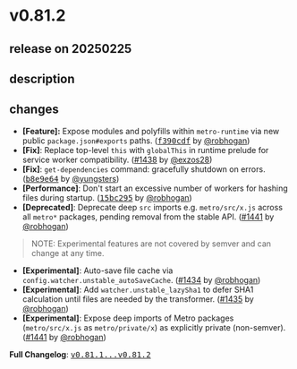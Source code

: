 # v0.81.2

## release on 20250225

## description

## changes

* <strong>[Feature]:</strong> Expose modules and polyfills within <code>metro-runtime</code> via new public <code>package.json#exports</code> paths. (<a class="commit-link" data-hovercard-type="commit" data-hovercard-url="https://github.com/facebook/metro/commit/f390cdf4c703fe615a5e6e131c0fa3d69e450585/hovercard" href="https://github.com/facebook/metro/commit/f390cdf4c703fe615a5e6e131c0fa3d69e450585"><tt>f390cdf</tt></a> by <a class="user-mention notranslate" data-hovercard-type="user" data-hovercard-url="/users/robhogan/hovercard" data-octo-click="hovercard-link-click" data-octo-dimensions="link_type:self" href="https://github.com/robhogan">@robhogan</a>)
* <strong>[Fix]</strong>: Replace top-level <code>this</code> with <code>globalThis</code> in runtime prelude for service worker compatibility. (<a class="issue-link js-issue-link" data-error-text="Failed to load title" data-id="2853822884" data-permission-text="Title is private" data-url="https://github.com/facebook/metro/issues/1438" data-hovercard-type="pull_request" data-hovercard-url="/facebook/metro/pull/1438/hovercard" href="https://github.com/facebook/metro/pull/1438">#1438</a> by <a class="user-mention notranslate" data-hovercard-type="user" data-hovercard-url="/users/exzos28/hovercard" data-octo-click="hovercard-link-click" data-octo-dimensions="link_type:self" href="https://github.com/exzos28">@exzos28</a>)
* <strong>[Fix]</strong>: <code>get-dependencies</code> command: gracefully shutdown on errors. (<a class="commit-link" data-hovercard-type="commit" data-hovercard-url="https://github.com/facebook/metro/commit/b8e9e64f1de97a67234e223f5ee21524b160e8a5/hovercard" href="https://github.com/facebook/metro/commit/b8e9e64f1de97a67234e223f5ee21524b160e8a5"><tt>b8e9e64</tt></a> by <a class="user-mention notranslate" data-hovercard-type="user" data-hovercard-url="/users/yungsters/hovercard" data-octo-click="hovercard-link-click" data-octo-dimensions="link_type:self" href="https://github.com/yungsters">@yungsters</a>)
* <strong>[Performance]</strong>: Don't start an excessive number of workers for hashing files during startup. (<a class="commit-link" data-hovercard-type="commit" data-hovercard-url="https://github.com/facebook/metro/commit/15bc295808e53da27c140e248184e1bf0fd041c6/hovercard" href="https://github.com/facebook/metro/commit/15bc295808e53da27c140e248184e1bf0fd041c6"><tt>15bc295</tt></a> by <a class="user-mention notranslate" data-hovercard-type="user" data-hovercard-url="/users/robhogan/hovercard" data-octo-click="hovercard-link-click" data-octo-dimensions="link_type:self" href="https://github.com/robhogan">@robhogan</a>)
* <strong>[Deprecated]</strong>: Deprecate deep <code>src</code> imports e.g. <code>metro/src/x.js</code> across all <code>metro*</code> packages, pending removal from the stable API. (<a class="issue-link js-issue-link" data-error-text="Failed to load title" data-id="2874676308" data-permission-text="Title is private" data-url="https://github.com/facebook/metro/issues/1441" data-hovercard-type="pull_request" data-hovercard-url="/facebook/metro/pull/1441/hovercard" href="https://github.com/facebook/metro/pull/1441">#1441</a> by <a class="user-mention notranslate" data-hovercard-type="user" data-hovercard-url="/users/robhogan/hovercard" data-octo-click="hovercard-link-click" data-octo-dimensions="link_type:self" href="https://github.com/robhogan">@robhogan</a>)

> NOTE: Experimental features are not covered by semver and can change at any time.

* <strong>[Experimental]</strong>: Auto-save file cache via <code>config.watcher.unstable_autoSaveCache</code>. (<a class="issue-link js-issue-link" data-error-text="Failed to load title" data-id="2827276586" data-permission-text="Title is private" data-url="https://github.com/facebook/metro/issues/1434" data-hovercard-type="pull_request" data-hovercard-url="/facebook/metro/pull/1434/hovercard" href="https://github.com/facebook/metro/pull/1434">#1434</a> by <a class="user-mention notranslate" data-hovercard-type="user" data-hovercard-url="/users/robhogan/hovercard" data-octo-click="hovercard-link-click" data-octo-dimensions="link_type:self" href="https://github.com/robhogan">@robhogan</a>)
* <strong>[Experimental]</strong>: Add <code>watcher.unstable_lazySha1</code> to defer SHA1 calculation until files are needed by the transformer. (<a class="issue-link js-issue-link" data-error-text="Failed to load title" data-id="2840916818" data-permission-text="Title is private" data-url="https://github.com/facebook/metro/issues/1435" data-hovercard-type="pull_request" data-hovercard-url="/facebook/metro/pull/1435/hovercard" href="https://github.com/facebook/metro/pull/1435">#1435</a> by <a class="user-mention notranslate" data-hovercard-type="user" data-hovercard-url="/users/robhogan/hovercard" data-octo-click="hovercard-link-click" data-octo-dimensions="link_type:self" href="https://github.com/robhogan">@robhogan</a>)
* <strong>[Experimental]</strong>: Expose deep imports of Metro packages (<code>metro/src/x.js</code> as <code>metro/private/x</code>) as explicitly private (non-semver). (<a class="issue-link js-issue-link" data-error-text="Failed to load title" data-id="2874676308" data-permission-text="Title is private" data-url="https://github.com/facebook/metro/issues/1441" data-hovercard-type="pull_request" data-hovercard-url="/facebook/metro/pull/1441/hovercard" href="https://github.com/facebook/metro/pull/1441">#1441</a> by <a class="user-mention notranslate" data-hovercard-type="user" data-hovercard-url="/users/robhogan/hovercard" data-octo-click="hovercard-link-click" data-octo-dimensions="link_type:self" href="https://github.com/robhogan">@robhogan</a>)

<strong>Full Changelog</strong>: <a class="commit-link" href="https://github.com/facebook/metro/compare/v0.81.1...v0.81.2"><tt>v0.81.1...v0.81.2</tt></a>

